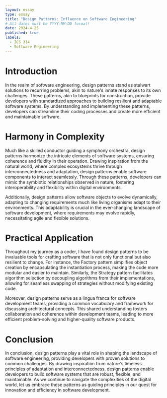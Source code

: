 ```yaml
---
layout: essay
type: essay
title: "Design Patterns: Influence on Software Engineering"
# All dates must be YYYY-MM-DD format!
date: 2024-4-25
published: true
labels:
  - ICS 314
  - Software Engineering
---
```


<h1>Introduction</h1>
In the realm of software engineering, design patterns stand as stalwart solutions to recurring problems, akin to nature's innate responses to its own challenges. These patterns, akin to blueprints for construction, provide developers with standardized approaches to building resilient and adaptable software systems. By understanding and implementing these patterns, developers can streamline their coding processes and create more efficient and maintainable software.

<h1>Harmony in Complexity</h1>
Much like a skilled conductor guiding a symphony orchestra, design patterns harmonize the intricate elements of software systems, ensuring coherence and fluidity in their operation. Drawing inspiration from the natural world, where complex ecosystems thrive through interconnectedness and adaptation, design patterns enable software components to interact seamlessly. Through these patterns, developers can mimic the symbiotic relationships observed in nature, fostering interoperability and flexibility within digital environments.

Additionally, design patterns allow software objects to evolve dynamically, adapting to changing requirements much like living organisms adapt to their environments. This adaptability is crucial in the ever-changing landscape of software development, where requirements may evolve rapidly, necessitating agile and flexible solutions.

<h1>Practical Application</h1>
Throughout my journey as a coder, I have found design patterns to be invaluable tools for crafting software that is not only functional but also resilient to change. For instance, the Factory pattern simplifies object creation by encapsulating the instantiation process, making the code more modular and easier to maintain. Similarly, the Strategy pattern facilitates algorithm selection by decoupling algorithms from their implementations, allowing for seamless swapping of strategies without modifying existing code.

Moreover, design patterns serve as a lingua franca for software development teams, providing a common vocabulary and framework for discussing architectural concepts. This shared understanding fosters collaboration and coherence within development teams, leading to more efficient problem-solving and higher-quality software products.

<h1>Conclusion</h1>
In conclusion, design patterns play a vital role in shaping the landscape of software engineering, providing developers with proven solutions to common challenges. By drawing inspiration from nature's timeless principles of adaptation and interconnectedness, design patterns enable developers to build software systems that are robust, flexible, and maintainable. As we continue to navigate the complexities of the digital world, let us embrace these patterns as guiding principles in our quest for innovation and efficiency in software development.